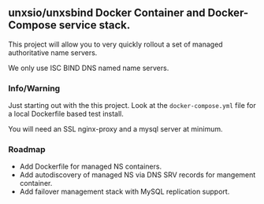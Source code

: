 ## unxsio/unxsbind Docker Container and Docker-Compose service stack.

This project will allow you to very quickly rollout a set of managed authoritative name servers.

We only use ISC BIND DNS named name servers.

### Info/Warning

Just starting out with the this project.
Look at the ```docker-compose.yml``` file for a local Dockerfile based test install.

You will need an SSL nginx-proxy and a mysql server at minimum.

### Roadmap

 * Add Dockerfile for managed NS containers.
 * Add autodiscovery of managed NS via DNS SRV records for mangement container.
 * Add failover management stack with MySQL replication support.
